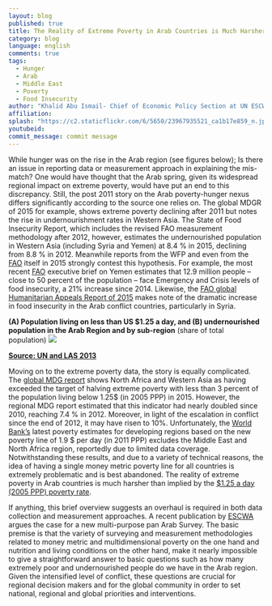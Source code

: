 ```yaml
---
layout: blog
published: true
title: The Reality of Extreme Poverty in Arab Countries is Much Harsher than Implied by Data...
category: blog
language: english
comments: true
tags: 
  - Hunger
  - Arab
  - Middle East
  - Poverty
  - Food Insecurity
author: "Khalid Abu Ismail- Chief of Economic Policy Section at UN ESCWA"
affiliation: 
splash: "https://c2.staticflickr.com/6/5650/23967935521_ca1b17e859_n.jpg"
youtubeid: 
commit_message: commit message
---
```

While hunger was on the rise in the Arab region (see figures below); Is there an issue in reporting data or measurement approach in explaining the mis-match? <!-- more -->
One would have thought that the Arab spring, given its widespread regional impact on extreme poverty, would have put an end to this discrepancy. Still, the post 2011 story on the Arab poverty-hunger nexus differs significantly according to the source one relies on. The global MDGR of 2015 for example, shows extreme poverty declining after 2011 but notes the rise in undernourishment rates in Western Asia. The State of Food Insecurity Report, which includes the revised FAO measurement methodology after 2012, however, estimates the undernourished population in Western Asia (including Syria and Yemen) at 8.4 % in 2015, declining from 8.8 % in 2012. Meanwhile reports from the WFP and even from the [FAO](http://www.fao.org/emergencies/appeals/2015/en/) itself in 2015 strongly contest this hypothesis. For example, the most recent [FAO](http://www.fao.org/emergencies/resources/documents/resources-detail/en/c/298069/) executive brief on Yemen estimates that 12.9 million people – close to 50 percent of the population – face Emergency and Crisis levels of food insecurity, a 21% increase since 2014. Likewise, the [FAO global Humanitarian Appeals Report of 2015](http://www.fao.org/emergencies/appeals/2015/en/) makes note of the dramatic increase in food insecurity in the Arab conflict countries, particularly in Syria. 

**(A) Population living on less than US $1.25 a day, and (B) undernourished  population in the Arab Region and by sub-region**
(share of total population) 
![](http://farm6.staticflickr.com/5749/23768412770_4afafc9340_b.jpg)

**[Source: UN and LAS 2013](http://www.undp.org/content/dam/rbas/doc/MDGS%20publications/Arab_MDGR_2013_English.pdf)**

Moving on to the extreme poverty data, the story is equally complicated. The [global MDG report]( http://www.undp.org/content/dam/rbas/doc/MDGS%20publications/Arab_MDGR_2013_English.pdf) shows North Africa and Western Asia as having exceeded the target of halving extreme poverty with less than 3 percent of the population living below 1.25$ (in 2005 PPP) in 2015. However, the regional MDG report estimated that this indicator had nearly doubled since 2010, reaching 7.4 % in 2012. Moreover, in light of the escalation in conflict since the end of 2012, it may have risen to 10%. Unfortunately, the [World Bank’s](http://www-wds.worldbank.org/external/default/WDSContentServer/WDSP/IB/2015/10/14/090224b083144b10/2_0/Rendered/PDF/A0global0count00and0initial0results.pdf) latest poverty estimates for developing regions based on the new poverty line of 1.9 $ per day (in 2011 PPP) excludes the Middle East and North Africa region, reportedly due to limited data coverage. Notwithstanding these results, and due to a variety of technical reasons, the idea of having a single money metric poverty line for all countries is extremely problematic and is best abandoned. The reality of extreme poverty in Arab countries is much harsher than implied by the [$1.25 a day (2005 PPP) poverty rate](http://www.ipc-undp.org/pub/IPCWorkingPaper93.pdf).

If anything, this brief overview suggests an overhaul is required in both data collection and measurement approaches. A recent publication by [ESCWA](http://www.escwa.org.lb/information/publications/edit/upload/E_ESCWA_SD_14_WP-1_E.pdf) argues the case for a new multi-purpose pan Arab Survey. The basic premise is that the variety of surveying and measurement methodologies related to money metric and multidimensional poverty on the one hand and nutrition and living conditions on the other hand, make it nearly impossible to give a straightforward answer to basic questions such as how many extremely poor and undernourished people do we have in the Arab region. Given the intensified level of conflict, these questions are crucial for regional decision makers and for the global community in order to set national, regional and global priorities and interventions.